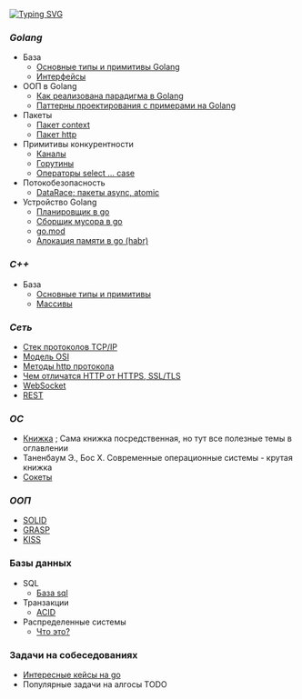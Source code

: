 [![Typing SVG](https://readme-typing-svg.herokuapp.com?color=%2336BCF7&lines=Cheat-sheet+для+backend+разработчика)](https://git.io/typing-svg)

### *Golang*
* База
    * [Основные типы и примитивы Golang](https://github.com/babtiss/cheat-sheet/tree/master/golang/base)
    * [Интерфейсы](https://github.com/babtiss/cheat-sheet/tree/master/golang/interface)
* ООП в Golang
    * [Как реализована парадигма в Golang](https://github.com/babtiss/cheat-sheet/tree/master/golang/oop)
    * [Паттерны проектирования с примерами на Golang](https://github.com/babtiss/cheat-sheet/tree/master/golang/oop)
* Пакеты
    * [Пакет context](https://github.com/babtiss/cheat-sheet/tree/master/golang/context)
    * [Пакет http](https://github.com/babtiss/cheat-sheet/tree/master/golang/http)
* Примитивы конкурентности
    * [Каналы](https://github.com/babtiss/cheat-sheet/tree/master/golang/multithreading/chanel)
    * [Горутины](https://github.com/babtiss/cheat-sheet/tree/master/golang/multithreading/goroutine)
    * [Операторы select ... case](https://github.com/babtiss/cheat-sheet/tree/master/golang/multithreading/operators)
* Потокобезопасность
    * [DataRace; пакеты async, atomic](https://github.com/babtiss/cheat-sheet/tree/master/golang/multithreading/thread%20safety)
* Устройство Golang
    * [Планировщик в go](https://github.com/babtiss/cheat-sheet/tree/master/golang/scheduler)
    * [Сборщик мусора в go](https://github.com/babtiss/cheat-sheet/tree/master/golang/garbage)
    * [go.mod](https://github.com/babtiss/cheat-sheet/tree/master/golang/go.mod)
    * [Алокация памяти в go (habr) ](https://habr.com/ru/company/ruvds/blog/442648/)

### *C++*
* База
  *  [Основные типы и примитивы](https://github.com/babtiss/cheat-sheet/tree/master/c++/base/types)
  *  [Массивы](https://github.com/babtiss/cheat-sheet/tree/master/c++/base/types)

### *Сеть*
* [Стек протоколов TCP/IP](https://github.com/babtiss/cheat-sheet/tree/master/base/TCP_IP)
* [Модель OSI](https://github.com/babtiss/cheat-sheet/tree/master/base/TCP_IP/OSI)
* [Методы http протокола](https://github.com/babtiss/cheat-sheet/tree/master/base/http_request)
* [Чем отличатся HTTP от HTTPS, SSL/TLS](https://github.com/babtiss/cheat-sheet/tree/master/base/httpVShttps)
* [WebSocket](https://github.com/babtiss/cheat-sheet/tree/master/base/webSocket)
* [REST](https://github.com/babtiss/cheat-sheet/tree/master/OOP/rest)

### *ОС*
* [Книжка](https://studme.org/329845/informatika/operatsionnye_sistemy) ; Сама книжка посредственная, но тут все полезные темы в оглавлении
* Таненбаум Э., Бос Х. Современные операционные системы - крутая книжка
* [Сокеты](https://github.com/babtiss/cheat-sheet/tree/master/os/sockets)

### *ООП*
* [SOLID](https://github.com/babtiss/cheat-sheet/tree/master/OOP/solid)
* [GRASP](https://github.com/babtiss/cheat-sheet/tree/master/OOP/grasp)
* [KISS](https://github.com/babtiss/cheat-sheet/tree/master/OOP/kiss)

### Базы данных
* SQL
    * [База sql](https://github.com/babtiss/cheat-sheet/tree/master/data_base/sql/base)
* Транзакции
    * [ACID](https://github.com/babtiss/cheat-sheet/tree/master/data_base/acid)
* Распределенные системы
    * [Что это?](https://github.com/babtiss/cheat-sheet/tree/master/data_base/distributed_system/base)

### Задачи на собеседованиях
* [Интересные кейсы на go](https://github.com/babtiss/cheat-sheet/tree/master/tasks/go_keys)
* Популярные задачи на алгосы TODO
